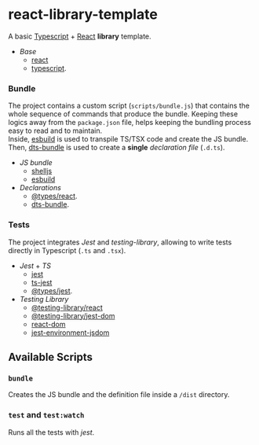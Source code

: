 # react-library-template

A basic [Typescript](https://www.typescriptlang.org/) + [React](https://it.reactjs.org/) **library** template.

- *Base*
  - [react](https://github.com/facebook/react)
  - [typescript](https://github.com/Microsoft/TypeScript).

### Bundle

The project contains a custom script (`scripts/bundle.js`) that contains the whole sequence of commands that produce the bundle.
Keeping these logics away from the `package.json` file, helps keeping the bundling process easy to read and to maintain. \
Inside, [esbuild](https://esbuild.github.io/) is used to transpile TS/TSX code and create the JS bundle.
Then, [dts-bundle](https://www.npmjs.com/package/dts-bundle) is used to create a **single** *declaration file* (`.d.ts`).

- *JS bundle*
  - [shelljs](https://github.com/shelljs/shelljs)
  - [esbuild](https://esbuild.github.io/)
- *Declarations*
  - [@types/react](https://github.com/DefinitelyTyped/DefinitelyTyped).
  - [dts-bundle](https://www.npmjs.com/package/dts-bundle).

### Tests

The project integrates *Jest* and *testing-library*, allowing to write tests directly in Typescript (`.ts` and `.tsx`).

- *Jest* + *TS*
  - [jest](https://github.com/facebook/jest)
  - [ts-jest](https://github.com/kulshekhar/ts-jest)
  - [@types/jest](https://github.com/DefinitelyTyped/DefinitelyTyped).
- *Testing Library*
  - [@testing-library/react](https://github.com/testing-library/react-testing-library)
  - [@testing-library/jest-dom](https://github.com/testing-library/jest-dom)
  - [react-dom](https://github.com/facebook/react)
  - [jest-environment-jsdom](https://github.com/facebook/jest)

## Available Scripts

### `bundle`
Creates the JS bundle and the definition file inside a `/dist` directory.

### `test` and `test:watch`
Runs all the tests with *jest*.
